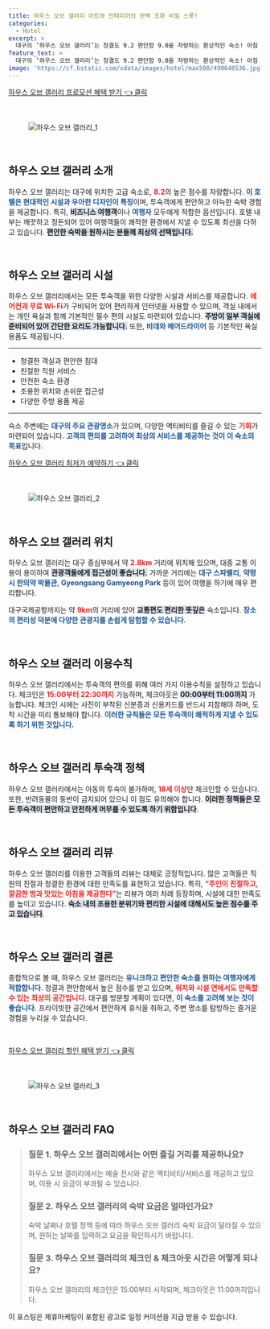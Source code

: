```yaml
---
title: 하우스 오브 갤러리 아트와 인테리어의 완벽 조화 비밀 스폿!
categories:
  - Hotel
excerpt: >
  대구의 ‘하우스 오브 갤러리’는 청결도 9.2 편안함 9.0을 자랑하는 환상적인 숙소! 아침 식사는 카페에서 제공 그리고 꼭 필요한 시설이 모두 구비돼 있어 만족도가 높습니다. 클릭해 보세요!
feature_text: >
  대구의 ‘하우스 오브 갤러리’는 청결도 9.2 편안함 9.0을 자랑하는 환상적인 숙소! 아침 식사는 카페에서 제공 그리고 꼭 필요한 시설이 모두 구비돼 있어 만족도가 높습니다. 클릭해 보세요!
image: 'https://cf.bstatic.com/xdata/images/hotel/max500/490648536.jpg?k=267ea92838d2d49b7169152d434c63cc5ad28978278d78ac6d6b19f437972f96&o=&hp=1'
---
```


<p><a class="modoo-button" href="https://tinyurl.com/26jcpdz7" rel="nofollow noopener">하우스 오브 갤러리 프로모션 혜택 받기 👈 클릭</a></p><br/>
<figure class="image"><img alt="하우스 오브 갤러리_1" src="https://cf.bstatic.com/xdata/images/hotel/max1024x768/368773002.jpg?k=0cbb04e2fa1bd1d0745a6e04bdf9628d70f0527a238d1108d82e32442ede52e2&amp;o=&amp;hp=1"/></figure><br/>
<h2 data-ke-size="size26" id="하우스_오브_갤러리_소개">하우스 오브 갤러리 소개</h2>
<p data-ke-size="size16">하우스 오브 갤러리는 대구에 위치한 고급 숙소로, <b><span style="color: #ee2323;">8.2</span></b>의 높은 점수를 자랑합니다. <b><span style="color: #1a5490;">이 호텔은 현대적인 시설과 우아한 디자인이 특징</span></b>이며, 투숙객에게 편안하고 아늑한 숙박 경험을 제공합니다. 특히, <b><span style="background-color: #21538527;">비즈니스 여행객</span></b>이나 <b><span style="color: #1a5490;">여행자</span></b> 모두에게 적합한 옵션입니다. 호텔 내부는 깨끗하고 정돈되어 있어 여행객들이 쾌적한 환경에서 지낼 수 있도록 최선을 다하고 있습니다. <b><span style="background-color: #21538527;">편안한 숙박을 원하시는 분들께 최상의 선택입니다.</span></b></p>
<p data-ke-size="size16"> </p>
<h2 data-ke-size="size23" id="하우스_오브_갤러리_시설">하우스 오브 갤러리 시설</h2>
<p data-ke-size="size16">하우스 오브 갤러리에서는 모든 투숙객을 위한 다양한 시설과 서비스를 제공합니다. <b><span style="color: #ee2323;">에어컨과 무료 Wi-Fi</span></b>가 구비되어 있어 편리하게 인터넷을 사용할 수 있으며, 객실 내에서는 개인 욕실과 함께 기본적인 필수 편의 시설도 마련되어 있습니다. <b><span style="background-color: #21538527;">주방이 일부 객실에 준비되어 있어 간단한 요리도 가능합니다.</span></b> 또한, <b><span style="color: #1a5490;">비데와 헤어드라이어</span></b> 등 기본적인 욕실 용품도 제공됩니다.</p>
<hr contenteditable="false" data-ke-style="style5" data-ke-type="horizontalRule"/>
<ul data-ke-list-type="disc" style="list-style-type: disc;">
<li>청결한 객실과 편안한 침대</li>
<li>친절한 직원 서비스</li>
<li>안전한 숙소 환경</li>
<li>조용한 위치와 손쉬운 접근성</li>
<li>다양한 주방 용품 제공</li>
</ul>
<hr contenteditable="false" data-ke-style="style5" data-ke-type="horizontalRule"/>
<p data-ke-size="size16">숙소 주변에는 <b><span style="color: #1a5490;">대구의 주요 관광명소</span></b>가 있으며, 다양한 액티비티를 즐길 수 있는 <b><span style="color: #ee2323;">기회</span></b>가 마련되어 있습니다. <b><span style="color: #1a5490;">고객의 편의를 고려하여 최상의 서비스를 제공하는 것이 이 숙소의 목표</span></b>입니다.</p>
<p><a class="modoo-button" href="https://tinyurl.com/26jcpdz7" rel="nofollow noopener">하우스 오브 갤러리 최저가 예약하기 👈 클릭</a></p><br/>
<figure class="image"><img alt="하우스 오브 갤러리_2" src="https://cf.bstatic.com/xdata/images/hotel/max500/490648536.jpg?k=267ea92838d2d49b7169152d434c63cc5ad28978278d78ac6d6b19f437972f96&amp;o=&amp;hp=1"/></figure><br/>
<h2 data-ke-size="size23" id="하우스_오브_갤러리_위치">하우스 오브 갤러리 위치</h2>
<p data-ke-size="size16">하우스 오브 갤러리는 대구 중심부에서 약 <b><span style="color: #ee2323;">2.8km</span></b> 거리에 위치해 있으며, 대중 교통 이용이 용이하여 <b><span style="background-color: #21538527;">관광객들에게 접근성이 좋습니다.</span></b> 가까운 거리에는 <b><span style="color: #1a5490;">대구 스파밸리</span></b>, <b><span style="color: #1a5490;">약령시 한의약 박물관</span></b>, <b><span style="color: #1a5490;">Gyeongsang Gamyeong Park</span></b> 등이 있어 여행을 하기에 매우 편리합니다.</p>
<p data-ke-size="size16">대구국제공항까지는 약 <b><span style="color: #ee2323;">9km</span></b>의 거리에 있어 <b><span style="background-color: #21538527;">교통편도 편리한 뜻깊은</span></b> 숙소입니다. <b><span style="color: #1a5490;">장소의 편리성 덕분에 다양한 관광지를 손쉽게 탐험할 수 있습니다</span></b>.</p>
<p data-ke-size="size16"> </p>
<h2 data-ke-size="size23" id="하우스_오브_갤러리_이용수칙">하우스 오브 갤러리 이용수칙</h2>
<p data-ke-size="size16">하우스 오브 갤러리에서는 투숙객의 편의를 위해 여러 가지 이용수칙을 설정하고 있습니다. 체크인은 <b><span style="color: #ee2323;">15:00부터 22:30까지</span></b> 가능하며, 체크아웃은 <b><span style="background-color: #21538527;">00:00부터 11:00까지</span></b> 가능합니다. 체크인 시에는 사진이 부착된 신분증과 신용카드를 반드시 지참해야 하며, 도착 시간을 미리 통보해야 합니다. <b><span style="color: #1a5490;">이러한 규칙들은 모든 투숙객이 쾌적하게 지낼 수 있도록 하기 위한 것입니다.</span></b></p>
<p data-ke-size="size16"> </p>
<h2 data-ke-size="size23" id="하우스_오브_갤러리_투숙객_정책">하우스 오브 갤러리 투숙객 정책</h2>
<p data-ke-size="size16">하우스 오브 갤러리에서는 아동의 투숙이 불가하며, <b><span style="color: #ee2323;">18세 이상</span></b>만 체크인할 수 있습니다. 또한, 반려동물의 동반이 금지되어 있으니 이 점도 유의해야 합니다. <b><span style="background-color: #21538527;">이러한 정책들은 모든 투숙객이 편안하고 안전하게 머무를 수 있도록 하기 위함입니다</span></b>.</p>
<p data-ke-size="size16"> </p>
<h2 id="하우스_오브_갤러리_리뷰">하우스 오브 갤러리 리뷰</h2>
<p data-ke-size="size16">하우스 오브 갤러리를 이용한 고객들의 리뷰는 대체로 긍정적입니다. 많은 고객들은 직원의 친절과 청결한 환경에 대한 만족도를 표현하고 있습니다. 특히, <b><span style="color: #ee2323;">“주인이 친절하고, 깔끔한 방과 맛있는 아침을 제공한다”</span></b>는 리뷰가 여러 차례 등장하며, 시설에 대한 만족도를 높이고 있습니다. <b><span style="background-color: #21538527;">숙소 내의 조용한 분위기와 편리한 시설에 대해서도 높은 점수를 주고 있습니다</span></b>.</p>
<p data-ke-size="size16"> </p>
<h2 data-ke-size="size26" id="하우스_오브_갤러리_결론">하우스 오브 갤러리 결론</h2>
<p data-ke-size="size16">종합적으로 볼 때, 하우스 오브 갤러리는 <b><span style="color: #1a5490;">유니크하고 편안한 숙소를 원하는 여행자에게 적합합니다</span></b>. 청결과 편안함에서 높은 점수를 받고 있으며, <b><span style="color: #ee2323;">위치와 시설 면에서도 만족할 수 있는 최상의 공간입니다</span></b>. 대구를 방문할 계획이 있다면, <b><span style="color: #1a5490;">이 숙소를 고려해 보는 것이 좋습니다.</span></b> 프라이빗한 공간에서 편안하게 휴식을 취하고, 주변 명소를 탐방하는 즐거운 경험을 누리실 수 있습니다.</p>
<p data-ke-size="size16"> </p>
<p><a class="modoo-button" href="https://tinyurl.com/26jcpdz7" rel="nofollow noopener">하우스 오브 갤러리 할인 혜택 받기 👈 클릭</a></p><br>

<figure class="image"><img src="https://cf.bstatic.com/xdata/images/hotel/max500/490648477.jpg?k=03a64ef4b2830ecf2893632b9a72c0de3fbdb392e97850e0fadd39e29fdb802b&o=&hp=1" alt="하우스 오브 갤러리_3"></figure><br>
<h2 id="하우스 오브 갤러리_FAQ">하우스 오브 갤러리 FAQ</h2>
<div itemscope="" itemtype="https://schema.org/FAQPage"> 
<blockquote> 
<div itemscope="" itemprop="mainEntity" itemtype="https://schema.org/Question"> 
<h3 id="질문_1" itemprop="name">질문 1. 하우스 오브 갤러리에서는 어떤 즐길 거리를 제공하나요?</h3> 
<div itemscope="" itemprop="acceptedAnswer" itemtype="https://schema.org/Answer"> 
<span itemprop="text"> 
<p>하우스 오브 갤러리에서는 예술 전시와 같은 액티비티/서비스를 제공하고 있으며, 이용 시 요금이 부과될 수 있습니다.</p> 
</span> 
</div> 
</div> 

<div itemscope="" itemprop="mainEntity" itemtype="https://schema.org/Question"> 
<h3 id="질문_2" itemprop="name">질문 2. 하우스 오브 갤러리의 숙박 요금은 얼마인가요?</h3> 
<div itemscope="" itemprop="acceptedAnswer" itemtype="https://schema.org/Answer"> 
<span itemprop="text"> 
<p>숙박 날짜나 호텔 정책 등에 따라 하우스 오브 갤러리 숙박 요금이 달라질 수 있으며, 원하는 날짜를 입력하고 요금을 확인하시기 바랍니다.</p> 
</span> 
</div> 
</div> 

<div itemscope="" itemprop="mainEntity" itemtype="https://schema.org/Question"> 
<h3 id="질문_3" itemprop="name">질문 3. 하우스 오브 갤러리의 체크인 & 체크아웃 시간은 어떻게 되나요?</h3> 
<div itemscope="" itemprop="acceptedAnswer" itemtype="https://schema.org/Answer"> 
<span itemprop="text"> 
<p>하우스 오브 갤러리의 체크인은 15:00부터 시작되며, 체크아웃은 11:00까지입니다.</p> 
</span> 
</div> 
</div> 
</blockquote> 
</div><p>이 포스팅은 제휴마케팅이 포함된 광고로 일정 커미션을 지급 받을 수 있습니다.</p>

